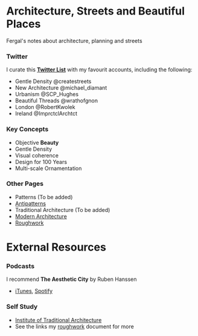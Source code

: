 # Architecture, Streets and Beautiful Places
Fergal's notes about architecture, planning and streets

### Twitter
I curate this [**Twitter List**](https://twitter.com/i/lists/1322508700649750528) with my favourit accounts, including the following:
* Gentle Density @createstreets
* New Architecture @michael_diamant
* Urbanism @SCP_Hughes
* Beautiful Threads @wrathofgnon
* London @RobertKwolek
* Ireland @ImprctclArchtct

### Key Concepts
* Objective **Beauty**
* Gentle Density
* Visual coherence
* Design for 100 Years
* Multi-scale Ornamentation

### Other Pages
* Patterns (To be added)
* [Antipatterns](antipatterns.md)
* Traditional Architecture (To be added)
* [Modern Architecture](modern-architecture.md)
* [Roughwork](roughwork.md)

# External Resources
### Podcasts
I recommend **The Aesthetic City** by Ruben Hanssen
* [iTunes](https://podcasts.apple.com/lu/podcast/the-aesthetic-city/id1613784991), [Spotify](https://open.spotify.com/show/4cU3tcGKXiziKGuvfd3KIa)

### Self Study
* [Institute of Traditional Architecture](https://www.institute-of-traditional-architecture.org/)
* See the links my [roughwork](roughwork.md) document for more
